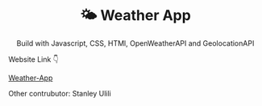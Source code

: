 <h1 align="center">🌤 Weather App</h1>

<p align="center">Build with Javascript, CSS, HTMl, OpenWeatherAPI and GeolocationAPI</p>
<p>Website Link 👇 </p> 
<a href="https://weather-app-dy.vercel.app/" >Weather-App</a>

<p>Other contrubutor: 
Stanley Ulili</p>
